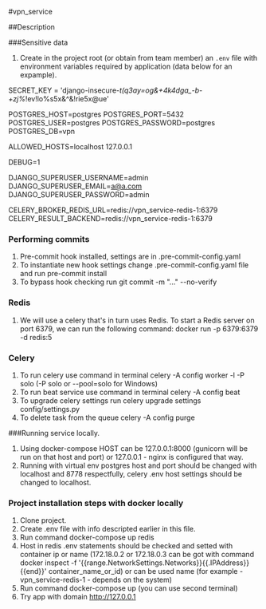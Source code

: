 #vpn_service

##Description

###Sensitive data
1. Create in the project root (or obtain from team member) an `.env` file with 
environment variables required by application (data below for an expample). 

SECRET_KEY = 'django-insecure-*t(q3ay=og&+4k4dga_-b-+zj%*!ev!lo%s5x&^&!rie5x@ue'

POSTGRES_HOST=postgres
POSTGRES_PORT=5432
POSTGRES_USER=postgres
POSTGRES_PASSWORD=postgres
POSTGRES_DB=vpn

ALLOWED_HOSTS=localhost 127.0.0.1

DEBUG=1

DJANGO_SUPERUSER_USERNAME=admin
DJANGO_SUPERUSER_EMAIL=a@a.com
DJANGO_SUPERUSER_PASSWORD=admin

CELERY_BROKER_REDIS_URL=redis://vpn_service-redis-1:6379
CELERY_RESULT_BACKEND=redis://vpn_service-redis-1:6379

### Performing commits

1. Pre-commit hook installed, settings are in .pre-commit-config.yaml
2. To instantiate new hook settings change .pre-commit-config.yaml file
     and run     pre-commit install
3. To bypass hook checking run      git commit -m "..." --no-verify

### Redis

1. We will use a celery that's in turn uses Redis. 
    To start a Redis server on port 6379, we can run the following command:
        docker run -p 6379:6379 -d redis:5

### Celery

1. To run celery use command in terminal
    celery -A config worker -l -P solo (-P solo or --pool=solo for Windows)
2. To run beat service use command in terminal
    celery -A config beat
3. To upgrade celery settings run
    celery upgrade settings config/settings.py
4. To delete task from the queue
    celery -A config purge


###Running service locally.
1. Using docker-compose HOST can be 127.0.0.1:8000 (gunicorn will be run on that host
   and port) or 127.0.0.1 - nginx is configured that way.
2. Running with virtual env postgres host and port should be changed with localhost
   and 8778 respectfully, celery .env host settings should be changed to localhost.


### Project installation steps with docker locally

1. Clone project.
2. Create .env file with info descripted earlier in this file.
3. Run command 
    docker-compose up redis
4. Host in redis .env statements should be checked and setted with container ip or name
   (172.18.0.2 or 172.18.0.3 can be got with command
    docker inspect -f '{{range.NetworkSettings.Networks}}{{.IPAddress}}{{end}}' container_name_or_id)
    or can be used name (for example - vpn_service-redis-1 - depends on the system)
5. Run command docker-compose up (you can use second terminal)
6. Try app with domain http://127.0.0.1
